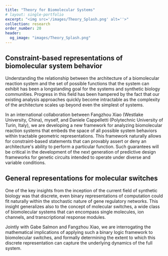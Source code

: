 ```yaml
---
title: "Theory for Biomolecular Systems"
# layout: single-portfolio
excerpt: "<img src='/images/Theory_Splash.png' alt=''>"
collection: research
order_number: 20
header: 
  og_image: "images/Theory_Splash.png"
---
```

## Constraint-based representations of biomolecular system behavior
Understanding the relationship between the architecture of a biomolecular reaction system and the set of possible functions that the system can exhibit has been a longstanding goal for the systems and synthetic biology communities. Progress in this field has been hampered by the fact that our existing analysis approaches quickly become intractable as the complexity of the architecture scales up beyond even the simplest of systems.

In an international collaboration between Fangzhou Xiao (Westlake University, China), myself, and Daniele Cappelletti (Polytechnic University of Turin, Italy), we are developing a new framework for analyzing biomolecular reaction systems that embeds the space of all possible system behaviors within tractable geometric representations. This framework naturally allows for constraint-based statements that can provably assert or deny an architecture's ability to perform a particular function. Such guarantees will be critical in the development of the next generation of predictive design frameworks for genetic circuits intended to operate under diverse and variable conditions.

## General representations for molecular switches
One of the key insights from the inception of the current field of synthetic biology was that discrete, even binary representations of computation could fit naturally within the stochastic nature of gene regulatory networks. This insight generalizes also to the concept of molecular switches, a wide class of biomolecular systems that can encompass single molecules, ion channels, and transcriptional response modules.

Jointly with Gabe Salmon and Fangzhou Xiao, we are interrogating the mathematical implications of applying such a binary logic framework to biomolecular switches, and formally determining the extent to which this discrete representation can capture the underlying dynamics of the full system.